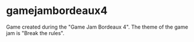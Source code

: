 # gamejambordeaux4
Game created during the "Game Jam Bordeaux 4". The theme of the game jam is "Break the rules".
